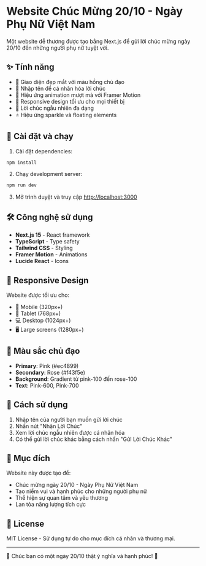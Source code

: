 # Website Chúc Mừng 20/10 - Ngày Phụ Nữ Việt Nam

Một website dễ thương được tạo bằng Next.js để gửi lời chúc mừng ngày 20/10 đến những người phụ nữ tuyệt vời.

## ✨ Tính năng

- 🎨 Giao diện đẹp mắt với màu hồng chủ đạo
- 💝 Nhập tên để cá nhân hóa lời chúc
- 🌸 Hiệu ứng animation mượt mà với Framer Motion
- 📱 Responsive design tối ưu cho mọi thiết bị
- 🎉 Lời chúc ngẫu nhiên đa dạng
- ⭐ Hiệu ứng sparkle và floating elements

## 🚀 Cài đặt và chạy

1. Cài đặt dependencies:
```bash
npm install
```

2. Chạy development server:
```bash
npm run dev
```

3. Mở trình duyệt và truy cập [http://localhost:3000](http://localhost:3000)

## 🛠️ Công nghệ sử dụng

- **Next.js 15** - React framework
- **TypeScript** - Type safety
- **Tailwind CSS** - Styling
- **Framer Motion** - Animations
- **Lucide React** - Icons

## 📱 Responsive Design

Website được tối ưu cho:
- 📱 Mobile (320px+)
- 📱 Tablet (768px+)
- 💻 Desktop (1024px+)
- 🖥️ Large screens (1280px+)

## 🎨 Màu sắc chủ đạo

- **Primary**: Pink (#ec4899)
- **Secondary**: Rose (#f43f5e)
- **Background**: Gradient từ pink-100 đến rose-100
- **Text**: Pink-600, Pink-700

## 📝 Cách sử dụng

1. Nhập tên của người bạn muốn gửi lời chúc
2. Nhấn nút "Nhận Lời Chúc"
3. Xem lời chúc ngẫu nhiên được cá nhân hóa
4. Có thể gửi lời chúc khác bằng cách nhấn "Gửi Lời Chúc Khác"

## 🎯 Mục đích

Website này được tạo để:
- Chúc mừng ngày 20/10 - Ngày Phụ Nữ Việt Nam
- Tạo niềm vui và hạnh phúc cho những người phụ nữ
- Thể hiện sự quan tâm và yêu thương
- Lan tỏa năng lượng tích cực

## 📄 License

MIT License - Sử dụng tự do cho mục đích cá nhân và thương mại.

---

💖 Chúc bạn có một ngày 20/10 thật ý nghĩa và hạnh phúc! 💖